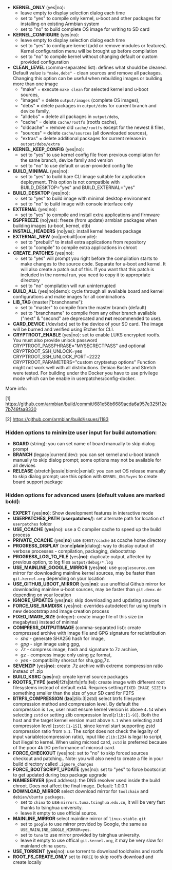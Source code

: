 - **KERNEL_ONLY** (yes&#124;no):
    - leave empty to display selection dialog each time
    - set to "yes" to compile only kernel, u-boot and other packages for installing on existing Armbian system
    - set to "no" to build complete OS image for writing to SD card
- **KERNEL_CONFIGURE** (yes&#124;no):
    - leave empty to display selection dialog each time
    - set to "yes" to configure kernel (add or remove modules or features). Kernel configuration menu will be brought up before compilation
    - set to "no" to compile kernel without changing default or custom provided configuration
- **CLEAN_LEVEL** (comma-separated list): defines what should be cleaned. Default value is `"make,debs"` - clean sources and remove all packages. Changing this option can be useful when rebuilding images or building more than one image
    - "make" = execute `make clean` for selected kernel and u-boot sources,
	- "images" = delete `output/images` (complete OS images),
	- "debs" = delete packages in `output/debs` for current branch and device family,
	- "alldebs" = delete all packages in `output/debs`,
	- "cache" = delete `cache/rootfs` (rootfs cache),
	- "oldcache" = remove old `cache/rootfs` except for the newest 8 files,
	- "sources" = delete `cache/sources` (all downloaded sources),
	- "extras" = delete additional packages for current release in `output/debs/extra`
- **KERNEL\_KEEP\_CONFIG** (yes&#124;no):
    - set to "yes" to use kernel config file from previous compilation for the same branch, device family and version
    - set to "no" to use default or user-provided config file
- **BUILD_MINIMAL** (yes&#124;no):
    - set to "yes" to build bare CLI image suitable for application deployment.	This option is not compatible with BUILD_DESKTOP="yes" and BUILD_EXTERNAL="yes"
- **BUILD_DESKTOP** (yes&#124;no):
    - set to "yes" to build image with minimal desktop environment
    - set to "no" to build image with console interface only
- **EXTERNAL** (yes&#124;no):
    - set to "yes" to compile and install extra applications and firmware
- **BSPFREEZE** (no&#124;yes): freeze (from update) armbian packages when building images (u-boot, kernel, dtb)
- **INSTALL_HEADERS** (no&#124;yes): install kernel headers package
- **EXTERNAL_NEW** (no&#124;prebuilt&#124;compile):
	- set to "prebuilt" to install extra applications from repository
	- set to "compile" to compile extra applications in chroot
- **CREATE_PATCHES** (yes&#124;no):
	- set to "yes" will prompt you right before the compilation starts to make changes to the source code. Separate for u-boot and kernel. It will also create a patch out of this. If you want that this patch is included in the normal run, you need to copy it to appropriate directory
	- set to "no" compilation will run uninterrupted
- **BUILD_ALL** (yes&#124;no&#124;demo): cycle through all available board and kernel configurations and make images for all combinations
- **LIB_TAG** (master&#124;"branchname"):
	- set to "master" to compile from the master branch (default)
	- set to "branchname" to compile from any other branch available ("next" & "second" are deprecated and **not** recommended to use).
- **CARD_DEVICE** (/dev/sdx) set to the device of your SD card. The image will be burned and verified using Etcher for CLI.
- **CRYPTROOT_ENABLE** (yes&#124;no): set to enable LUKS encrypted rootfs. You must also provide unlock password CRYPTROOT_PASSPHRASE="MYSECRECTPASS" and optional CRYPTROOT_SSH_UNLOCK=yes CRYPTROOT_SSH_UNLOCK_PORT=2222 CRYPTROOT_PARAMETERS="custom cryptsetup options" Function might not work well with all distributions. Debian Buster and Stretch were tested. For building under the Docker you have to use privilege mode which can be enable in userpatches/config-docker.	

More info:

[1] https://github.com/armbian/build/commit/681e58b6689acda6a957e325f12e7b748faa8330

[2] https://github.com/armbian/build/issues/1183

### Hidden options to minimize user input for build automation:
- **BOARD** (string): you can set name of board manually to skip dialog prompt
- **BRANCH** (legacy&#124;current&#124;dev): you can set kernel and u-boot branch manually to skip dialog prompt; some options may not be available for all devices
- **RELEASE** (stretch&#124;jessie&#124;bionic&#124;xenial): you can set OS release manually to skip dialog prompt; use this option with `KERNEL_ONLY=yes` to create board support package

### Hidden options for advanced users (default values are marked **bold**):
- **EXPERT** (yes&#124;**no**): Show development features in interactive mode
- **USERPATCHES_PATH** (**userpatches/**): set alternate path for location of `userpatches` folder
- **USE_CCACHE** (**yes**&#124;no): use a C compiler cache to speed up the build process
- **PRIVATE_CCACHE** (yes&#124;**no**) use `$DEST/ccache` as ccache home directory
- **PROGRESS_DISPLAY** (none&#124;**plain**&#124;dialog): way to display output of verbose processes - compilation, packaging, debootstrap
- **PROGRESS_LOG_TO_FILE** (yes&#124;**no**): duplicate output, affected by previous option, to log files `output/debug/*.log`
- **USE_MAINLINE_GOOGLE_MIRROR** (yes&#124;**no**): use `googlesource.com` mirror for downloading mainline kernel sources, may be faster than `git.kernel.org` depending on your location
- **USE_GITHUB_UBOOT_MIRROR** (yes&#124;**no**): use unofficial Github mirror for downloading mainline u-boot sources, may be faster than `git.denx.de` depending on your location
- **IGNORE_UPDATES** (yes&#124;**no**): skip downloading and updating sources
- **FORCE_USE_RAMDISK** (yes&#124;no): overrides autodetect for using tmpfs in new debootstrap and image creation process
- **FIXED_IMAGE_SIZE** (integer): create image file of this size (in megabytes) instead of minimal
- **COMPRESS_OUTPUTIMAGE** (comma-separated list): create compressed archive with image file and GPG signature for redistribution
	- *sha* - generate SHA256 hash for image,
	- *gpg* - sign image using gpg,
	- *7z* - compress image, hash and signature to 7z archive,
	- *gz* - compress image only using gz format,
	- *yes* - compatibility shorcut for sha,gpg,7z.
- **SEVENZIP** (yes&#124;**no**): create .7z archive with extreme compression ratio instead of .zip
- **BUILD_KSRC** (**yes**&#124;no): create kernel source packages 
- **ROOTFS_TYPE** (**ext4**&#124;f2fs&#124;btrfs&#124;nfs&#124;fel): create image with different root filesystems instead of default ext4. Requires setting `FIXED_IMAGE_SIZE` to something smaller than the size of your SD card for F2FS
- **BTRFS_COMPRESSION** (**lzo**|zlib:3|zstd) select btrfs filesystem compression method and compression level. By default the compression is `lzo`, user must ensure kernel version is above `4.14` when selecting `zstd` or setting zlib compression level(`zlib:[1-9]`). Both the host and the target kernel version must above `5.1` when selecting zstd compression level (`zstd:[1-15]`), since kernel start supporting zstd compression ratio from `5.1`. The script does not check the legality of input variable(compression ratio), input like `zlib:1234` is legal to script, but illegal to kernel. When using microsd card, `zstd` is preferred because of the poor 4k I/O performance of microsd card.
- **FORCE_CHECKOUT** (yes&#124;no): set to "no" to skip forced sources checkout and patching.. Note: you will also need to create a file in your build directory called `.ignore_changes`
- **FORCE_BOOTSCRIPT_UPDATE** (yes&#124;no): set to "yes" to force bootscript to get updated during bsp package upgrade
- **NAMESERVER** (ipv4 address): the DNS resolver used inside the build chroot. Does not affect the final image. Default: 1.0.0.1
- **DOWNLOAD_MIRROR** select download mirror for `toolchain` and `debian/ubuntu packages`.
	- set to `china` to use `mirrors.tuna.tsinghua.edu.cn`, it will be very fast thanks to tsinghua university.
	- leave it empty to use official source.
- **MAINLINE_MIRROR** select mainline mirror of `linux-stable.git`
	- set to `google` to use mirror provided by Google, the same as `USE_MAINLINE_GOOGLE_MIRROR=yes`.
	- set to `tuna` to use mirror provided by tsinghua university.
	- leave it empty to use offical `git.kernel.org`, it may be very slow for mainland china users.
- **USE_TORRENT** (**yes**&#124;no): use torrent to download toolchains and rootfs
- **ROOT_FS_CREATE_ONLY** set to `FORCE` to skip rootfs download and create locally

